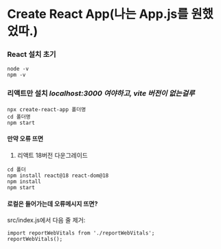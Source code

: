 # Create React App(나는 App.js를 원했었따.)

### React 설치 초기
```
node -v
npm -v
```

### 리액트만 설치 *localhost:3000 여야하고, vite 버전이 없는걸루*
```
npx create-react-app 폴더명
cd 폴더명
npm start
```

#### 만약 오류 뜨면
  1. 리액트 18버전 다운그레이드
  ```
  cd 폴더
  npm install react@18 react-dom@18
  npm install
  npm start
  ```

#### 로컬은 들어가는데 오류메시지 뜨면?
src/index.js에서 다음 줄 제거:
```
import reportWebVitals from './reportWebVitals';
reportWebVitals();
```

